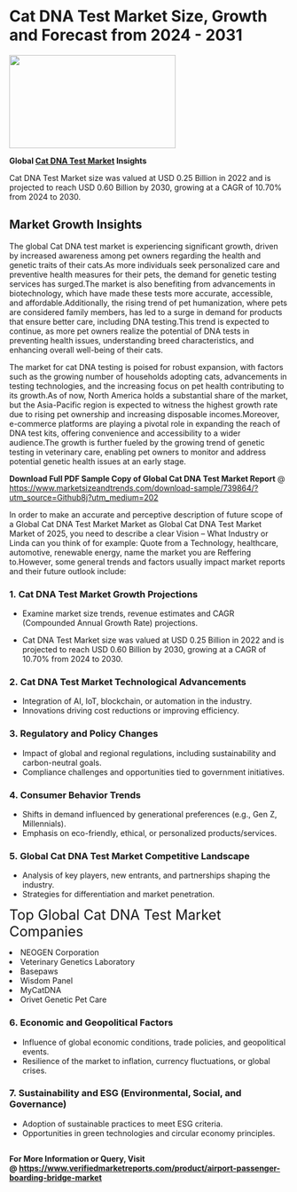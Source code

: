 <H1>Cat DNA Test Market Size, Growth and Forecast from 2024 - 2031</H1><img class="aligncenter size-medium wp-image-584254" src="https://thirdeyenews.in/wp-content/uploads/2024/09/Global-Market-Research-300x168.jpeg" alt="" width="300" height="168" /><p><strong>Global&nbsp;<a href="https://www.marketsizeandtrends.com/download-sample/739864/?utm_source=Github8j?utm_medium=202">Cat DNA Test Market</a> Insights</strong></p><p>Cat DNA Test Market size was valued at USD 0.25 Billion in 2022 and is projected to reach USD 0.60 Billion by 2030, growing at a CAGR of 10.70% from 2024 to 2030.</p><p><h2>Market Growth Insights</h2> <p>The global Cat DNA test market is experiencing significant growth, driven by increased awareness among pet owners regarding the health and genetic traits of their cats.As more individuals seek personalized care and preventive health measures for their pets, the demand for genetic testing services has surged.The market is also benefiting from advancements in biotechnology, which have made these tests more accurate, accessible, and affordable.Additionally, the rising trend of pet humanization, where pets are considered family members, has led to a surge in demand for products that ensure better care, including DNA testing.This trend is expected to continue, as more pet owners realize the potential of DNA tests in preventing health issues, understanding breed characteristics, and enhancing overall well-being of their cats.</p> <p>The market for cat DNA testing is poised for robust expansion, with factors such as the growing number of households adopting cats, advancements in testing technologies, and the increasing focus on pet health contributing to its growth.As of now, North America holds a substantial share of the market, but the Asia-Pacific region is expected to witness the highest growth rate due to rising pet ownership and increasing disposable incomes.Moreover, e-commerce platforms are playing a pivotal role in expanding the reach of DNA test kits, offering convenience and accessibility to a wider audience.The growth is further fueled by the growing trend of genetic testing in veterinary care, enabling pet owners to monitor and address potential genetic health issues at an early stage.</p> <p><span class=""><strong>Download Full PDF Sample Copy of Global Cat DNA Test Market Report</strong> @ <a href="https://www.marketsizeandtrends.com/download-sample/739864/?utm_source=Github8j?utm_medium=202" target="_blank">https://www.marketsizeandtrends.com/download-sample/739864/?utm_source=Github8j?utm_medium=202</a></span></p><p>In order to make an accurate and perceptive description of future scope of a Global&nbsp;Cat DNA Test Market Market as Global&nbsp;Cat DNA Test Market Market of 2025, you need to describe a clear Vision &ndash; What Industry or Linda can you think of for example: Quote from a Technology, healthcare, automotive, renewable energy, name the market you are Reffering to.However, some general trends and factors usually impact market reports and their future outlook include:</p><h3>1.&nbsp;<strong>Cat DNA Test Market Growth Projections</strong></h3><ul><li>Examine market size trends, revenue estimates and CAGR (Compounded Annual Growth Rate) projections.</li><li><p>Cat DNA Test Market size was valued at USD 0.25 Billion in 2022 and is projected to reach USD 0.60 Billion by 2030, growing at a CAGR of 10.70% from 2024 to 2030.</p></li></ul><h3>2.&nbsp;<strong>Cat DNA Test Market Technological Advancements</strong></h3><ul><li>Integration of AI, IoT, blockchain, or automation in the industry.</li><li>Innovations driving cost reductions or improving efficiency.</li></ul><h3>3.&nbsp;<strong>Regulatory and Policy Changes</strong></h3><ul><li>Impact of global and regional regulations, including sustainability and carbon-neutral goals.</li><li>Compliance challenges and opportunities tied to government initiatives.</li></ul><h3>4.&nbsp;<strong>Consumer Behavior Trends</strong></h3><ul><li>Shifts in demand influenced by generational preferences (e.g., Gen Z, Millennials).</li><li>Emphasis on eco-friendly, ethical, or personalized products/services.</li></ul><h3>5.&nbsp;<strong>Global Cat DNA Test Market Competitive Landscape</strong></h3><ul><li>Analysis of key players, new entrants, and partnerships shaping the industry.</li><li>Strategies for differentiation and market penetration.</li></ul><p data-pm-slice="1 1 []"><span style="color: inherit; font-family: inherit; font-size: 25px;">Top Global Cat DNA Test Market Companies</span></p><div class="" data-test-id=""><p><li>NEOGEN Corporation</li><li> Veterinary Genetics Laboratory</li><li> Basepaws</li><li> Wisdom Panel</li><li> MyCatDNA</li><li> Orivet Genetic Pet Care</li></p></div><h3>6.&nbsp;<strong>Economic and Geopolitical Factors</strong></h3><ul><li>Influence of global economic conditions, trade policies, and geopolitical events.</li><li>Resilience of the market to inflation, currency fluctuations, or global crises.</li></ul><h3>7.&nbsp;<strong>Sustainability and ESG (Environmental, Social, and Governance)</strong></h3><ul><li>Adoption of sustainable practices to meet ESG criteria.</li><li>Opportunities in green technologies and circular economy principles.</li></ul><h2><strong style="font-size: 14px;">For More Information or Query, Visit @&nbsp;</strong><a style="background-color: #ffffff; font-size: 14px;" href="https://www.marketsizeandtrends.com/report/cat-dna-test-market/" target="_blank">https://www.verifiedmarketreports.com/product/airport-passenger-boarding-bridge-market</a></h2>